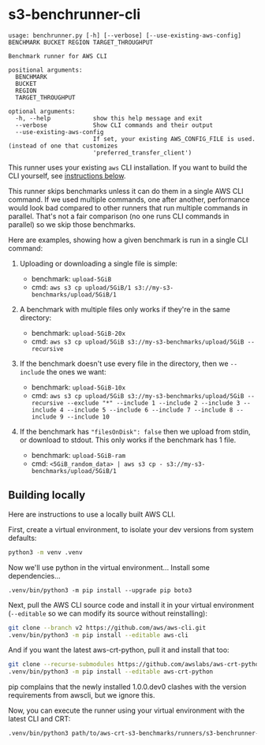 # s3-benchrunner-cli

```
usage: benchrunner.py [-h] [--verbose] [--use-existing-aws-config] BENCHMARK BUCKET REGION TARGET_THROUGHPUT

Benchmark runner for AWS CLI

positional arguments:
  BENCHMARK
  BUCKET
  REGION
  TARGET_THROUGHPUT

optional arguments:
  -h, --help            show this help message and exit
  --verbose             Show CLI commands and their output
  --use-existing-aws-config
                        If set, your existing AWS_CONFIG_FILE is used. (instead of one that customizes
                        'preferred_transfer_client')
```

This runner uses your existing `aws` CLI installation.
If you want to build the CLI yourself, see [instructions below](#building-locally).

This runner skips benchmarks unless it can do them in a single AWS CLI command.
If we used multiple commands, one after another, performance would look bad
compared to other runners that run multiple commands in parallel.
That's not a fair comparison (no one runs CLI commands in parallel) so we skip those benchmarks.

Here are examples, showing how a given benchmark is run in a single CLI command:

1) Uploading or downloading a single file is simple:
    * benchmark: `upload-5GiB`
    * cmd: `aws s3 cp upload/5GiB/1 s3://my-s3-benchmarks/upload/5GiB/1`

2) A benchmark with multiple files only works if they're in the same directory:
    * benchmark: `upload-5GiB-20x`
    * cmd: `aws s3 cp upload/5GiB s3://my-s3-benchmarks/upload/5GiB --recursive`

3) If the benchmark doesn't use every file in the directory, then we `--include` the ones we want:
    * benchmark: `upload-5GiB-10x`
    * cmd: `aws s3 cp upload/5GiB s3://my-s3-benchmarks/upload/5GiB --recursive --exclude "*" --include 1 --include 2 --include 3 --include 4 --include 5 --include 6 --include 7 --include 8 --include 9 --include 10`

4) If the benchmark has `"filesOnDisk": false` then we upload from stdin, or download to stdout. This only works if the benchmark has 1 file.
    * benchmark: `upload-5GiB-ram`
    * cmd: `<5GiB_random_data> | aws s3 cp - s3://my-s3-benchmarks/upload/5GiB/1`

## Building locally

Here are instructions to use a locally built AWS CLI.

First, create a virtual environment, to isolate your dev versions from system defaults:
```sh
python3 -m venv .venv
```

Now we'll use python in the virtual environment...
Install some dependencies...
```
.venv/bin/python3 -m pip install --upgrade pip boto3
```

Next, pull the AWS CLI source code and install it in your virtual environment
(`--editable` so we can modify its source without reinstalling):
```sh
git clone --branch v2 https://github.com/aws/aws-cli.git
.venv/bin/python3 -m pip install --editable aws-cli
```

And if you want the latest aws-crt-python, pull it and install that too:
```sh
git clone --recurse-submodules https://github.com/awslabs/aws-crt-python.git
.venv/bin/python3 -m pip install --editable aws-crt-python
```
pip complains that the newly installed 1.0.0.dev0 clashes
with the version requirements from awscli, but we ignore this.

Now, you can execute the runner using your virtual environment with the latest CLI and CRT:
```sh
.venv/bin/python3 path/to/aws-crt-s3-benchmarks/runners/s3-benchrunner-cli/benchrunner.py --help
```
